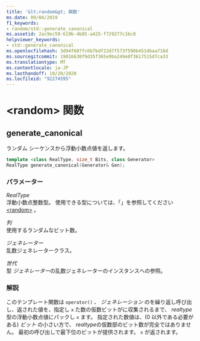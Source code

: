 ```yaml
---
title: '&lt;random&gt; 関数'
ms.date: 09/04/2019
f1_keywords:
- random/std::generate_canonical
ms.assetid: 2ac9ec59-619b-4b85-a425-f729277c1bc8
helpviewer_keywords:
- std::generate_canonical
ms.openlocfilehash: 3d94f607fc6b7bdf22d7f573f590b451dbaa718d
ms.sourcegitcommit: 19016630f9d35f365e9ba249e0f3617515d7ca33
ms.translationtype: MT
ms.contentlocale: ja-JP
ms.lasthandoff: 10/20/2020
ms.locfileid: "92274595"
---
```

# <a name="ltrandomgt-functions"></a>&lt;random&gt; 関数

## <a name="generate_canonical"></a><a name="generate_canonical"></a> generate_canonical

ランダム シーケンスから浮動小数点値を返します。

```cpp
template <class RealType, size_t Bits, class Generator>
RealType generate_canonical(Generator& Gen);
```

### <a name="parameters"></a>パラメーター

*RealType*\
浮動小数点整数型。 使用できる型については、「」を参照してください [\<random>](../standard-library/random.md) 。

*列*\
使用するランダムなビット数。

*ジェネレーター*\
乱数ジェネレータークラス。

*世代*\
型 *ジェネレーター*の乱数ジェネレーターのインスタンスへの参照。

### <a name="remarks"></a>解説

このテンプレート関数は `operator()` 、 *ジェネレーション* のを繰り返し呼び出し、返された値を、指定し `x` た数の仮数ビットがに収集されるまで、 *realtype* 型の浮動小数点値にパックし `x` ます。 指定された数値は、(0 以外である必要がある) *ビット* の小さい方で、 *realtype*の仮数部のビット数が完全ではありません。 最初の呼び出しで最下位のビットが提供されます。 `x` が返されます。

